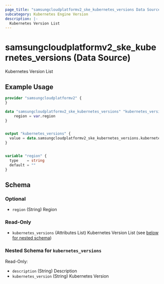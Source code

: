 ```yaml
---
page_title: "samsungcloudplatformv2_ske_kubernetes_versions Data Source - samsungcloudplatformv2"
subcategory: Kubernetes Engine Version
description: |-
  Kubernetes Version List
---
```


# samsungcloudplatformv2_ske_kubernetes_versions (Data Source)

Kubernetes Version List

## Example Usage

```terraform
provider "samsungcloudplatformv2" {
}

data "samsungcloudplatformv2_ske_kubernetes_versions" "kubernetes_versions" {
    region = var.region
}


output "kubernetes_versions" {
  value = data.samsungcloudplatformv2_ske_kubernetes_versions.kubernetes_versions
}


variable "region" {
  type    = string
  default = ""
}
```

<!-- schema generated by tfplugindocs -->
## Schema

### Optional

- `region` (String) Region

### Read-Only

- `kubernetes_versions` (Attributes List) Kubernetes Version List (see [below for nested schema](#nestedatt--kubernetes_versions))

<a id="nestedatt--kubernetes_versions"></a>
### Nested Schema for `kubernetes_versions`

Read-Only:

- `description` (String) Description
- `kubernetes_version` (String) Kubernetes Version